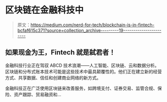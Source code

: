 # 区块链在金融科技中

> 原文：<https://medium.com/nerd-for-tech/blockchain-is-in-fintech-bcfaf615c371?source=collection_archive---------19----------------------->

## 如果现金为王，Fintech 就是弑君者！

金融科技行业正在驾驭 ABCD 技术浪潮——人工智能、区块链、云和数据分析。区块链和分布式账本技术可能是这些技术中最具颠覆性的。他们正在建立新的经营方式、共享数据、信任和创建商业网络的新方式。

金融科技正在广泛使用区块链来改善服务，如跨境支付、证券交易、监管合规、保险、资产跟踪、贸易融资和…